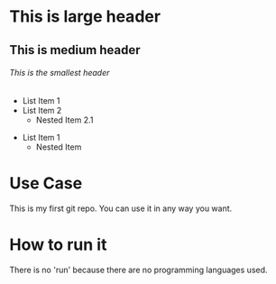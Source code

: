 # This is large header
## This is medium header
###### This is the smallest header

* List Item 1
* List Item 2
    * Nested Item 2.1

- List Item 1
    - Nested Item

 # Use Case
 This is my first git repo. You can use it in any way you want.

 # How to run it
 There is no 'run' because there are no programming languages used.
